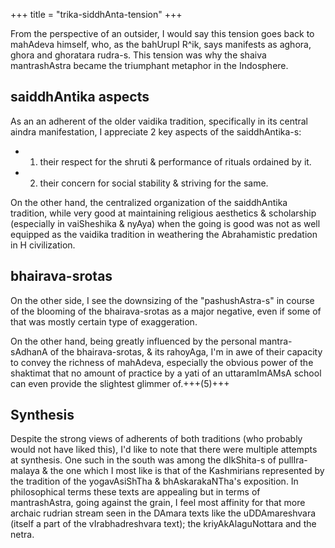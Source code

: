 +++
title = "trika-siddhAnta-tension"
+++

From the perspective of an outsider, I would say this tension goes back to mahAdeva himself, who, as the bahUrupI R^ik, says manifests as aghora, ghora and ghoratara rudra-s. This tension was why the shaiva mantrashAstra became the triumphant metaphor in the Indosphere. 

## saiddhAntika aspects
As an an adherent of the older vaidika tradition, specifically in its central aindra manifestation, I appreciate 2 key aspects of the saiddhAntika-s: 

- 1) their respect for the shruti & performance of rituals ordained by it. 
- 2) their concern for social stability & striving for the same.

On the other hand, the centralized organization of the saiddhAntika tradition, while very good at maintaining religious aesthetics & scholarship (especially in vaiSheshika & nyAya) when the going is good was not as well equipped as the vaidika tradition in weathering the Abrahamistic predation in H civilization. 

## bhairava-srotas
On the other side, I see the downsizing of the "pashushAstra-s" in course of the blooming of the bhairava-srotas as a major negative, even if some of that was mostly certain type of exaggeration. 

On the other hand, being greatly influenced by the personal mantra-sAdhanA of the bhairava-srotas, & its rahoyAga, I'm in awe of their capacity to convey the richness of mahAdeva, especially the obvious power of the shaktimat that no amount of practice by a yati of an uttaramImAMsA school can even provide the slightest glimmer of.+++(5)+++

## Synthesis
Despite the strong views of adherents of both traditions (who probably would not have liked this),  I'd like to note that there were multiple attempts at synthesis. One such in the south was among the dIkShita-s of pullIra-malaya & the one which I most like is that of the Kashmirians represented by the tradition of the yogavAsiShTha & bhAskarakaNTha's exposition. In philosophical terms these texts are appealing but in terms of mantrashAstra, going against the grain, I feel most affinity for that more archaic rudrian stream seen in the DAmara texts like the uDDAmareshvara (itself a part of the vIrabhadreshvara text); the kriyAkAlaguNottara and the netra.